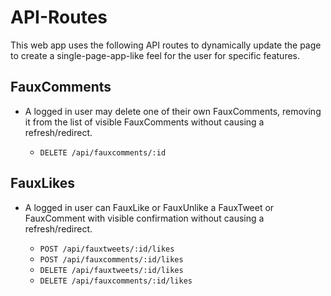 # API-Routes

This web app uses the following API routes to dynamically update the page to create a single-page-app-like feel for the user for specific features.

## FauxComments

* A logged in user may delete one of their own FauxComments, removing it from the list of visible FauxComments without causing a refresh/redirect.

  * `DELETE /api/fauxcomments/:id`

## FauxLikes

* A logged in user can FauxLike or FauxUnlike a FauxTweet or FauxComment with visible confirmation without causing a refresh/redirect.

  * `POST /api/fauxtweets/:id/likes`
  * `POST /api/fauxcomments/:id/likes`
  * `DELETE /api/fauxtweets/:id/likes`
  * `DELETE /api/fauxcomments/:id/likes`
